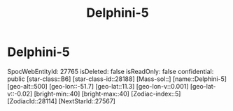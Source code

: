 ﻿---
title: "Delphini-5"
location: [11.3,-51.7,500]
type: Station
tags:
- astro/Star

---

# Delphini-5

SpocWebEntityId: 27765
isDeleted: false
isReadOnly: false
confidential: public
[star-class::B6]
[star-class-id::28188]
[Mass-sol::]
[name::Delphini-5]
[geo-alt::500]
[geo-lon::-51.7]
[geo-lat::11.3]
[geo-lon-v::0.001]
[geo-lat-v::-0.02]
[bright-min::40]
[bright-max::40]
[Zodiac-index::5]
[ZodiacId::28114]
[NextStarId::27567]

